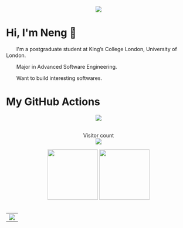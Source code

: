 <!-- 动态打字效果 -->
<h1 align="center">
  <a href="https://sunguoqi.com/">
    <img src="https://readme-typing-svg.herokuapp.com/?lines=console.log(%22Hello%2C%20World!%22);又是摸鱼的一天！&center=true&size=27">
  </a>
</h1>

# Hi, I'm Neng 👋

<p>&emsp;&emsp;I'm a postgraduate student at King’s College London, University of London.</p>
<p>&emsp;&emsp;Major in Advanced Software Engineering.</p>
<p>&emsp;&emsp;Want to build interesting softwares.</p>

# My GitHub Actions
<!-- 连续提交代码天数记录 -->
<div align="center">
  <img align="center" src="https://github-readme-streak-stats.herokuapp.com/?user=loststarsss&theme=dark&hide_border=true" />
</div>
<br>

<!-- visitor count -->
<p align="center"> 
  Visitor count<br>
  <img src="https://profile-counter.glitch.me/sagar-viradiya/count.svg" />
</p>

<!-- 基础数据统计 -->
<div align="center">
  <img height="137px" src="https://github-readme-stats.vercel.app/api?username=loststarsss&hide_title=true&hide_border=true&show_icons=trueline_height=21&text_color=000&icon_color=000&bg_color=0,ea6161,ffc64d,fffc4d,52fa5a&theme=graywhite" />
  <img height="137px" src="https://github-readme-stats.vercel.app/api/top-langs/?username=loststarsss&hide_title=true&hide_border=true&layout=compact&langs_count=6&text_color=000&icon_color=fff&bg_color=0,52fa5a,4dfcff,c64dff&theme=graywhite" />
</div>
<br>

<!-- GitHub Activity Graph -->
<table align="center">
  <tr>
    <td colspan="2">
      <img src="https://activity-graph.herokuapp.com/graph?username=loststarsss&theme=xcode&bg_color=FF000000&hide_border=true" />
    </td>
  </tr>
</table>
